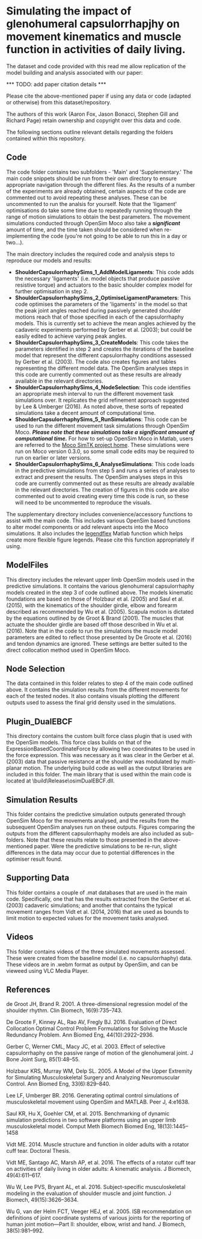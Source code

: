 # Simulating the impact of glenohumeral capsulorrhapjhy on movement kinematics and muscle function in activities of daily living.

The dataset and code provided with this read me allow replication of the model building and analysis associated with our paper:

*** TODO: add paper citation details ***

Please cite the above-mentioned paper if using any data or code (adapted or otherwise) from this dataset/repository.

The authors of this work (Aaron Fox, Jason Bonacci, Stephen Gill and Richard Page) retain ownership and copyright over this data and code.

The following sections outline relevant details regarding the folders contained within this repository.

## Code

The code folder contains two subfolders - 'Main' and 'Supplementary.' The main code snippets should be run from their own directory to ensure appropriate navigation through the different files. As the results of a number of the experiments are already obtained, certain aspects of the code are commented out to avoid repeating these analyses. These can be uncommented to run the analsis for yourself. Note that the 'ligament' optimisations do take some time due to repeatedly running through the range of motion simulations to obtain the best parameters. The movement simulations conducted through OpenSim Moco also take a ***significant*** amount of time, and the time taken should be considered when re-implementing the code (you're not going to be able to run this in a day or two...).

The main directory includes the required code and analysis steps to reproduce our models and results:

- **ShoulderCapsulorrhaphySims_1_AddModelLigaments**: This code adds the necessary 'ligaments' (i.e. model objects that produce passive resistive torque) and actuators to the basic shoulder complex model for further optimisation in step 2.
- **ShoulderCapsulorrhaphySims_2_OptimiseLigamentParameters**: This code optimises the parameters of the 'ligaments' in the model so that the peak joint angles reached during passively generated shoulder motions reach that of those specified in each of the capsulorrhaphy models. This is currently set to achieve the mean angles achieved by the cadaveric experiments performed by Gerber et al. (2003); but could be easily edited to achieve varying peak angles.
- **ShoulderCapsulorrhaphySims_3_CreateModels**: This code takes the parameters identified in step 2 and creates the iterations of the baseline model that represent the different capsulorrhaphy conditions assessed by Gerber et al. (2003). The code also creates figures and tables representing the different model data. The OpenSim analyses steps in this code are currently commented out as these results are already available in the relevant directories.
- **ShoulderCapsulorrhaphySims_4_NodeSelection**: This code identifies an appropriate mesh interval to run the different movement task simulations over. It replicates the grid refinement approach suggested by Lee & Umberger (2016). As noted above, these sorts of repeated simulations take a decent amount of computational time.
- **ShoulderCapsulorrhaphySims_5_RunSimulations**: This code can be used to run the different movement task simulations through OpenSim Moco. ***Please note that these simulations take a significant amount of computational time.*** For how to set-up OpenSim Moco in Matlab, users are referred to the [Moco SimTK project home](https://simtk.org/projects/opensim-moco). These simulations were run on Moco version 0.3.0, so some small code edits may be required to run on earlier or later versions. 
- **ShoulderCapsulorrhaphySims_6_AnalyseSimulations**: This code loads in the predictive simulations from step 5 and runs a series of analyses to extract and present the results. The OpenSim analyses steps in this code are currently commented out as these results are already available in the relevant directories. The creation of figures in this code are also commented out to avoid creating every time this code is run, so these will need to be uncommented to reproduce the visuals.

The supplementary directory includes convenience/accessory functions to assist with the main code. This includes various OpenSim based functions to alter model components or add relevant aspects into the Moco simulations. It also includes the [legendflex](https://au.mathworks.com/matlabcentral/fileexchange/31092-legendflex-m-a-more-flexible-customizable-legend) Matlab function which helps create more flexible figure legends. Please cite this function appropriately if using.

## ModelFiles

This directory includes the relevant upper limb OpenSim models used in the predictive simulations. It contains the various glenohumeral capsulorrhaphy models created in the step 3 of code outlined above. The models kinematic foundations are based on those of Holzbaur et al. (2005) and Saul et al. (2015), with the kinematics of the shoulder girdle, elbow and forearm described as recommended by Wu et al. (2005). Scapula motion is dictated by the equations outlined by de Groot & Brand (2001). The muscles that actuate the shoulder girdle are based off those described in Wu et al. (2016). Note that in the code to run the simulations the muscle model parameters are edited to reflect those presented by De Groote et al. (2016) and tendon dynamics are ignored. These settings are better suited to the direct collocation method used in OpenSim Moco.

## Node Selection

The data contained in this folder relates to step 4 of the main code outlined above. It contains the simulation results from the different movements for each of the tested nodes. It also contains visuals plotting the different outputs used to assess the final grid density used in the simulations.

## Plugin_DualEBCF

This directory contains the custom built force class plugin that is used with the OpenSim models. This force class builds on that of the ExpressionBasedCoordinateForce by allowing two coordinates to be used in the force expression. This was necessary as it was clear in the Gerber et al. (2003) data that passive resistance at the shoulder was modulated by multi-planar motion. The underlying build code as well as the output libraries are included in this folder. The main library that is used within the main code is located at \build\Release\osimDualEBCF.dll.

## Simulation Results

This folder contains the predictive simulation outputs generated through OpenSim Moco for the movements analysed, and the results from the subsequent OpenSim analyses run on these outputs. Figures comparing the outputs from the different capsulorrhaphy models are also included as sub-folders. Note that these results relate to those presented in the above-mentioned paper. Were the predictive simulations to be re-run, slight differences in the data may occur due to potential differences in the optimiser result found.

## Supporting Data

This folder contains a couple of .mat databases that are used in the main code. Specifically, one that has the results extracted from the Gerber et al. (2003) cadaveric simulations; and another that contains the typical movement ranges from Vidt et al. (2014, 2016) that are used as bounds to limit motion to expected values for the movement tasks analysed.

## Videos

This folder contains videos of the three simulated movements assessed. These were created from the baseline model (i.e. no capsulorrhaphy) data. These videos are in .webm format as output by OpenSim, and can be vieweed using VLC Media Player.

## References

de Groot JH, Brand R. 2001. A three-dimensional regression model of the shoulder rhythm. Clin Biomech, 16(9):735–743.

De Groote F, Kinney AL, Rao AV, Fregly BJ. 2016. Evaluation of Direct Collocation Optimal Control Problem Formulations for Solving the Muscle Redundancy Problem. Ann Biomed Eng, 44(10):2922–2936.

Gerber C, Werner CML, Macy JC, et al. 2003. Effect of selective capsulorrhaphy on the passive range of motion of the glenohumeral joint. J Bone Joint Surg, 85(1):48–55.

Holzbaur KRS, Murray WM, Delp SL. 2005. A Model of the Upper Extremity for Simulating Musculoskeletal Surgery and Analyzing Neuromuscular Control. Ann Biomed Eng, 33(6):829–840.

Lee LF, Umberger BR. 2016. Generating optimal control simulations of musculoskeletal movement using OpenSim and MATLAB. Peer J, 4:e1638.

Saul KR, Hu X, Goehler CM, et al. 2015. Benchmarking of dynamic simulation predictions in two software platforms using an upper limb musculoskeletal model. Comput Meth Biomech Biomed Eng, 18(13):1445–1458

Vidt ME. 2014. Muscle structure and function in older adults with a rotator cuff tear. Doctoral Thesis.

Vidt ME, Santago AC, Marsh AP, et al. 2016. The effects of a rotator cuff tear on activities of daily living in older adults: A kinematic analysis. J Biomech, 49(4):611–617.

Wu W, Lee PVS, Bryant AL, et al. 2016. Subject-specific musculoskeletal modeling in the evaluation of shoulder muscle and joint function. J Biomech, 49(15):3626–3634.

Wu G, van der Helm FCT, Veeger HEJ, et al. 2005. ISB recommendation on definitions of joint coordinate systems of various joints for the reporting of human joint motion—Part II: shoulder, elbow, wrist and hand. J Biomech, 38(5):981–992.